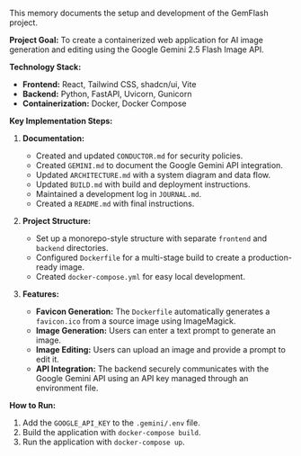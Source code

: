 This memory documents the setup and development of the GemFlash project.

**Project Goal:** To create a containerized web application for AI image generation and editing using the Google Gemini 2.5 Flash Image API.

**Technology Stack:**
*   **Frontend:** React, Tailwind CSS, shadcn/ui, Vite
*   **Backend:** Python, FastAPI, Uvicorn, Gunicorn
*   **Containerization:** Docker, Docker Compose

**Key Implementation Steps:**

1.  **Documentation:**
    *   Created and updated `CONDUCTOR.md` for security policies.
    *   Created `GEMINI.md` to document the Google Gemini API integration.
    *   Updated `ARCHITECTURE.md` with a system diagram and data flow.
    *   Updated `BUILD.md` with build and deployment instructions.
    *   Maintained a development log in `JOURNAL.md`.
    *   Created a `README.md` with final instructions.

2.  **Project Structure:**
    *   Set up a monorepo-style structure with separate `frontend` and `backend` directories.
    *   Configured `Dockerfile` for a multi-stage build to create a production-ready image.
    *   Created `docker-compose.yml` for easy local development.

3.  **Features:**
    *   **Favicon Generation:** The `Dockerfile` automatically generates a `favicon.ico` from a source image using ImageMagick.
    *   **Image Generation:** Users can enter a text prompt to generate an image.
    *   **Image Editing:** Users can upload an image and provide a prompt to edit it.
    *   **API Integration:** The backend securely communicates with the Google Gemini API using an API key managed through an environment file.

**How to Run:**
1.  Add the `GOOGLE_API_KEY` to the `.gemini/.env` file.
2.  Build the application with `docker-compose build`.
3.  Run the application with `docker-compose up`.
